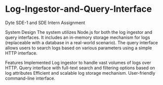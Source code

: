 # Log-Ingestor-and-Query-Interface
Dyte SDE-1 and SDE Intern Assignment

System Design
The system utilizes Node.js for both the log ingestor and query interfaces. It includes an in-memory storage mechanism for logs (replaceable with a database in a real-world scenario). The query interface allows users to search logs based on various parameters using a simple HTTP interface.

Features Implemented
Log ingestor to handle vast volumes of logs over HTTP.
Query interface with full-text search and filtering options based on log attributes
Efficient and scalable log storage mechanism.
User-friendly command-line interface.

